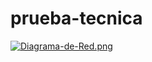 # prueba-tecnica

[![Diagrama-de-Red.png](https://i.postimg.cc/6qbbTpwG/Diagrama-de-Red.png)](https://postimg.cc/7J7nWD5x)
